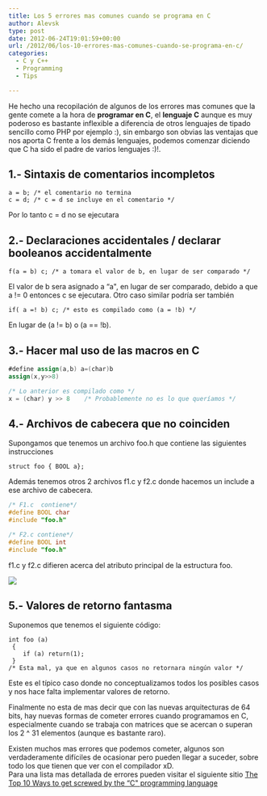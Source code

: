 ```yaml
---
title: Los 5 errores mas comunes cuando se programa en C
author: Alevsk
type: post
date: 2012-06-24T19:01:59+00:00
url: /2012/06/los-10-errores-mas-comunes-cuando-se-programa-en-c/
categories:
  - C y C++
  - Programming
  - Tips

---
```

He hecho una recopilación de algunos de los errores mas comunes que la gente comete a la hora de **programar en C**, el **lenguaje C** aunque es muy poderoso es bastante inflexible a diferencia de otros lenguajes de tipado sencillo como PHP por ejemplo :), sin embargo son obvias las ventajas que nos aporta C frente a los demás lenguajes, podemos comenzar diciendo que C ha sido el padre de varios lenguajes :)!.

## 1.- Sintaxis de comentarios incompletos

```Text only
a = b; /* el comentario no termina
c = d; /* c = d se incluye en el comentario */

```

Por lo tanto c = d no se ejecutara

## 2.- Declaraciones accidentales / declarar booleanos accidentalmente

```Text only
f(a = b) c; /* a tomara el valor de b, en lugar de ser comparado */

```

El valor de b sera asignado a “a", en lugar de ser comparado, debido a que a != 0 entonces c se ejecutara. Otro caso similar podría ser también

```Tera Term macro
if( a =! b) c; /* esto es compilado como (a = !b) */

```

En lugar de (a != b) o (a == !b).

## 3.- Hacer mal uso de las macros en C

```verilog
#define assign(a,b) a=(char)b
assign(x,y>>8)

/* Lo anterior es compilado como */ 
x = (char) y >> 8    /* Probablemente no es lo que queríamos */

```

## 4.- Archivos de cabecera que no coinciden

Supongamos que tenemos un archivo foo.h que contiene las siguientes instrucciones

```Text only
struct foo { BOOL a};

```

Además tenemos otros 2 archivos f1.c y f2.c donde hacemos un include a ese archivo de cabecera.

```C
/* F1.c  contiene*/
#define BOOL char
#include "foo.h"

/* F2.c contiene*/
#define BOOL int
#include "foo.h"

```

f1.c y f2.c difieren acerca del atributo principal de la estructura foo.

[![](/images/3pue0v.jpg)](http://www.alevsk.com/2012/06/los-10-errores-mas-comunes-cuando-se-programa-en-c/3pue0v/)

## 5.- Valores de retorno fantasma

Suponemos que tenemos el siguiente código:

```Tera Term macro
int foo (a)
 { 
    if (a) return(1); 
 } 
/* Esta mal, ya que en algunos casos no retornara ningún valor */

```

Este es el típico caso donde no conceptualizamos todos los posibles casos y nos hace falta implementar valores de retorno.

Finalmente no esta de mas decir que con las nuevas arquitecturas de 64 bits, hay nuevas formas de cometer errores cuando programamos en C, especialmente cuando se trabaja con matrices que se acercan o superan los 2 ^ 31 elementos (aunque es bastante raro).

Existen muchos mas errores que podemos cometer, algunos son verdaderamente difíciles de ocasionar pero pueden llegar a suceder, sobre todo los que tienen que ver con el compilador xD.  
Para una lista mas detallada de errores pueden visitar el siguiente sitio [The Top 10 Ways to get screwed by the “C" programming language][1]

 [1]: http://www.andromeda.com/people/ddyer/topten.html